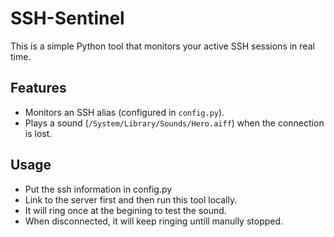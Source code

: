 # SSH-Sentinel
This is a simple Python tool that monitors your active SSH sessions in real time.

## Features
- Monitors an SSH alias (configured in `config.py`).
- Plays a sound (`/System/Library/Sounds/Hero.aiff`) when the connection is lost.

## Usage
- Put the ssh information in config.py
- Link to the server first and then run this tool locally.
- It will ring once at the begining to test the sound.
- When disconnected, it will keep ringing untill manully stopped.
